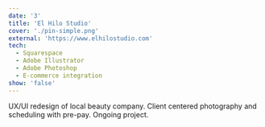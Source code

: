 ```yaml
---
date: '3'
title: 'El Hilo Studio'
cover: './pin-simple.png'
external: 'https://www.elhilostudio.com'
tech:
  - Squarespace
  - Adobe Illustrator
  - Adobe Photoshop
  - E-commerce integration 
show: 'false'
---
```


UX/UI redesign of local beauty company. Client centered photography and scheduling with pre-pay. Ongoing project. 
